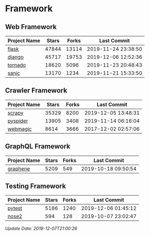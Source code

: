 # Framework

## Web Framework

| Project Name | Stars | Forks | Last Commit |
| ------------ | ----- | ----- | ----------- |
| [flask](https://github.com/pallets/flask) | 47844 | 13114 | 2019-11-24 23:38:50 |
| [django](https://github.com/django/django) | 45717 | 19753 | 2019-12-06 12:52:36 |
| [tornado](https://github.com/tornadoweb/tornado) | 18620 | 5096 | 2019-11-23 20:48:43 |
| [sanic](https://github.com/huge-success/sanic) | 13170 | 1234 | 2019-11-21 15:33:50 |

## Crawler Framework

| Project Name | Stars | Forks | Last Commit |
| ------------ | ----- | ----- | ----------- |
| [scrapy](https://github.com/scrapy/scrapy) | 35329 | 8200 | 2019-12-05 13:48:31 |
| [pyspider](https://github.com/binux/pyspider) | 13905 | 3408 | 2019-11-14 06:16:04 |
| [webmagic](https://github.com/code4craft/webmagic) | 8614 | 3666 | 2017-12-02 02:57:06 |

## GraphQL Framework

| Project Name | Stars | Forks | Last Commit |
| ------------ | ----- | ----- | ----------- |
| [graphene](https://github.com/graphql-python/graphene) | 5209 | 549 | 2019-10-18 09:50:54 |

## Testing Framework

| Project Name | Stars | Forks | Last Commit |
| ------------ | ----- | ----- | ----------- |
| [pytest](https://github.com/pytest-dev/pytest) | 5186 | 1240 | 2019-12-06 01:45:12 |
| [nose2](https://github.com/nose-devs/nose2) | 594 | 128 | 2019-10-07 23:02:47 |

*Update Date: 2019-12-07T21:00:26*